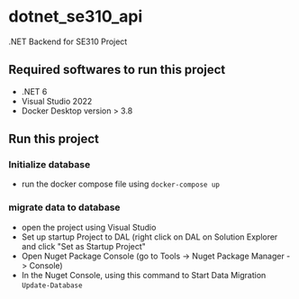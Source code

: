 # dotnet_se310_api
.NET Backend for SE310 Project
## Required softwares to run this project
- .NET 6
- Visual Studio 2022
- Docker Desktop version > 3.8

## Run this project

### Initialize database
- run the docker compose file using
`
docker-compose up
`

### migrate data to database
- open the project using Visual Studio
- Set up startup Project to DAL (right click on DAL on Solution Explorer and click "Set as Startup Project"
- Open Nuget Package Console (go to Tools -> Nuget Package Manager -> Console)
- In the Nuget Console, using this command to Start Data Migration
`Update-Database`
